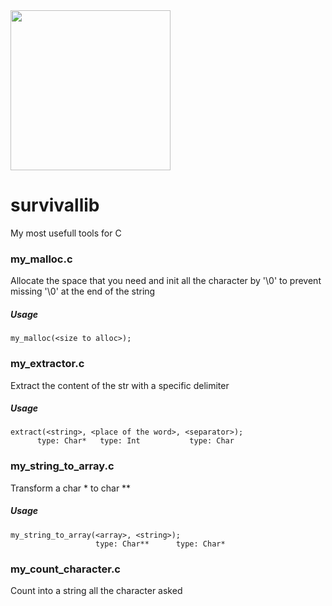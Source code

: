 
<img src="https://cdn0.iconfinder.com/data/icons/survival-camp-icon/595/Survival_Outline-18-512.png" width="256" height="256" />


# survivallib
My most usefull tools for C

### my_malloc.c
Allocate the space that you need and init all the character by '\0'
to prevent missing '\0' at the end of the string
##### Usage
```
my_malloc(<size to alloc>);
```

### my_extractor.c
Extract the content of the str with a specific delimiter
##### Usage
```
extract(<string>, <place of the word>, <separator>);
      type: Char*   type: Int           type: Char
```

### my_string_to_array.c
Transform a char * to char **
##### Usage
```
my_string_to_array(<array>, <string>);
                   type: Char**      type: Char*
```

### my_count_character.c
Count into a string all the character asked
